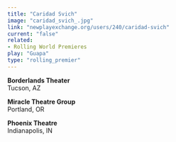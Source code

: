 ```yaml
---
title: "Caridad Svich"
image: "caridad_svich_.jpg"
link: "newplayexchange.org/users/240/caridad-svich"
current: "false"
related:
- Rolling World Premieres
play: "Guapa"
type: "rolling_premier"
---
```


**Borderlands Theater**\
Tucson, AZ

**Miracle Theatre Group**\
Portland, OR

**Phoenix Theatre**\
Indianapolis, IN
